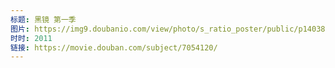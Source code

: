 ```yaml
---
标题: 黑镜 第一季
图片: https://img9.doubanio.com/view/photo/s_ratio_poster/public/p1403875505.jpg
时时: 2011
链接: https://movie.douban.com/subject/7054120/
---
```

